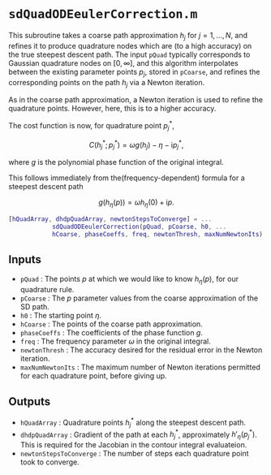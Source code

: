 # `sdQuadODEeulerCorrection.m`

This subroutine takes a coarse path approximation $h_j$ for $j=1,\ldots, N$, and refines it to produce quadrature nodes which are (to a high accuracy) on the true steepest descent path. The input `pQuad` typically corresponds to Gaussian quadrature nodes on $[0,\infty]$, and this algorithm interpolates between the existing parameter points $p_j$, stored in `pCoarse`, and refines the corresponding points on the path $h_j$ via a Newton iteration.

As in the coarse path approximation, a Newton iteration is used to refine the quadrature points. However, here, this is to a higher accuracy.

The cost function is now, for quadrature point $p^*_j$,

$$
C(h^*_j; p^*_j) = \omega g(h_j) - \eta - \mathrm{i}p^*_j,
$$

where $g$ is the polynomial phase function of the original integral.

This follows immediately from the(frequency-dependent) formula for a steepest descent path

$$
g(h_\eta(p)) = \omega h_\eta(0) + \mathrm{i}p.
$$


```matlab
[hQuadArray, dhdpQuadArray, newtonStepsToConverge] = ...
            sdQuadODEeulerCorrection(pQuad, pCoarse, h0, ...
            hCoarse, phaseCoeffs, freq, newtonThresh, maxNumNewtonIts)
```

## Inputs

* `pQuad` : The points $p$ at which we would like to know $h_\eta(p)$, for our quadrature rule.
* `pCoarse` : The $p$ parameter values from the coarse approximation of the SD path.
* `h0` : The starting point $\eta$.
* `hCoarse` : The points of the coarse path approximation.
* `phaseCoeffs` : The coefficients of the phase function $g$.
* `freq` : The frequency parameter $\omega$ in the original integral.
* `newtonThresh` : The accuracy desired for the residual error in the Newton iteration.
* `maxNumNewtonIts` : The maximum number of Newton iterations permitted for each quadrature point, before giving up.

## Outputs

* `hQuadArray` : Quadrature points $h^*_j$ along the steepest descent path.
* `dhdpQuadArray` : Gradient of the path at each $h^*_j$, approximately $h'_\eta(p^*_j)$. This is required for the Jacobian in the contour integral evaluateion.
* `newtonStepsToConverge` : The number of steps each quadrature point took to converge.